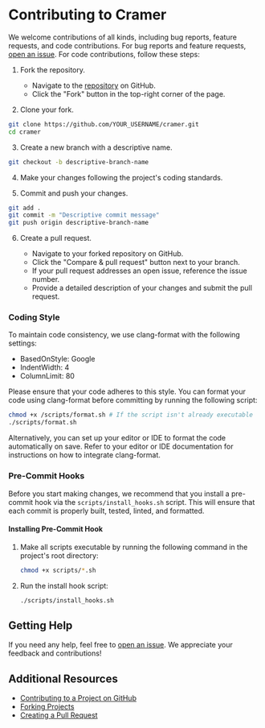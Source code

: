 # Contributing to Cramer

We welcome contributions of all kinds, including bug reports, feature requests, and code contributions. For bug reports and feature requests, [open an issue](https://github.com/cm-jones/cramer/issues/new). For code contributions, follow these steps:

1. Fork the repository.

   - Navigate to the [repository](https://github.com/cm-jones/cramer) on GitHub.
   - Click the "Fork" button in the top-right corner of the page.

2. Clone your fork.

```sh
git clone https://github.com/YOUR_USERNAME/cramer.git
cd cramer
```

3. Create a new branch with a descriptive name.

```sh
git checkout -b descriptive-branch-name
```

4. Make your changes following the project's coding standards.

5. Commit and push your changes.

```sh
git add .
git commit -m "Descriptive commit message"
git push origin descriptive-branch-name
```

6. Create a pull request.

   - Navigate to your forked repository on GitHub.
   - Click the "Compare & pull request" button next to your branch.
   - If your pull request addresses an open issue, reference the issue number.
   - Provide a detailed description of your changes and submit the pull request.

### Coding Style

To maintain code consistency, we use clang-format with the following settings:

- BasedOnStyle: Google
- IndentWidth: 4
- ColumnLimit: 80

Please ensure that your code adheres to this style. You can format your code using clang-format before committing by running the following script:

```sh
chmod +x /scripts/format.sh # If the script isn't already executable
./scripts/format.sh
```

Alternatively, you can set up your editor or IDE to format the code automatically on save. Refer to your editor or IDE documentation for instructions on how to integrate clang-format.

### Pre-Commit Hooks

Before you start making changes, we recommend that you install a pre-commit hook via the `scripts/install_hooks.sh` script. This will ensure that each commit is properly built, tested, linted, and formatted.

#### Installing Pre-Commit Hook

1. Make all scripts executable by running the following command in the project's root directory:
   ```sh
   chmod +x scripts/*.sh
   ```

2. Run the install hook script:
   ```sh
   ./scripts/install_hooks.sh
   ```

## Getting Help

If you need any help, feel free to [open an issue](https://github.com/cm-jones/cramer/issues/new). We appreciate your feedback and contributions!

## Additional Resources

- [Contributing to a Project on GitHub](https://docs.github.com/en/get-started/exploring-projects-on-github/contributing-to-a-project)
- [Forking Projects](https://guides.github.com/activities/forking/)
- [Creating a Pull Request](https://docs.github.com/en/github/collaborating-with-issues-and-pull-requests/creating-a-pull-request)
